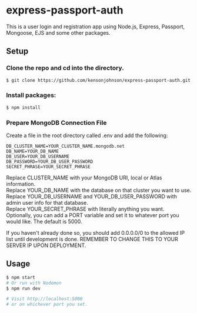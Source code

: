# express-passport-auth

This is a user login and registration app using Node.js, Express, Passport, Mongoose, EJS and some other packages.

## Setup

### Clone the repo and cd into the directory.

```sh
$ git clone https://github.com/kensonjohnson/express-passport-auth.git
```

### Install packages:

```sh
$ npm install
```

### Prepare MongoDB Connection File

Create a file in the root directory called .env and add the following:

```
DB_CLUSTER_NAME=YOUR_CLUSTER_NAME.mongodb.net
DB_NAME=YOUR_DB_NAME
DB_USER=YOUR_DB_USERNAME
DB_PASSWORD=YOUR_DB_USER_PASSWORD
SECRET_PHRASE=YOUR_SECRET_PHRASE
```

Replace CLUSTER_NAME with your MongoDB URI, local or Atlas information.  
Replace YOUR_DB_NAME with the database on that cluster you want to use.  
Replace YOUR_DB_USERNAME and YOUR_DB_USER_PASSWORD with admin user info for that database.  
Replace YOUR_SECRET_PHRASE with literally anything you want.
Optionally, you can add a PORT variable and set it to whatever port you would like. The default is 5000.

If you haven't already done so, you should add 0.0.0.0/0 to the allowed IP list until development is done. REMEMBER TO CHANGE THIS TO YOUR SERVER IP UPON DEPLOYMENT.

## Usage

```sh
$ npm start
# Or run with Nodemon
$ npm run dev

# Visit http://localhost:5000
# or on whichever port you set.
```
